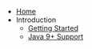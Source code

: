 - [Home](https://project-transparent.github.io/treemaker-guides)
- Introduction
  - [Getting Started](pages/introduction/getting-started.md)
  - [Java 9+ Support](pages/introduction/java-9-support.md)